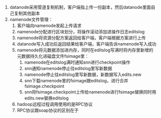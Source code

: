 1. datanode采用管道复制机制，客户端指上传一份副本，然后datanode里面自己复制其他副本
2. namenode文件管理：
    1. 客户端向namenode发起上传请求
    2. namenode分配进行区块划分，将操作滚动添加进操作日志editslog
    3. namenode将资源分配方案返回给客户端，客户端根据方案进行上传
    4. datanode写入成功后返回结果给客户端，客户端告诉namenode写入成功
    5. namenode将元数据添加进内存，同时在editslog写满时将内存里新增的元数据持久化进磁盘文件fsimage里：
        1. namenode在editslog满时通知snn进行checkpoint操作
        2. snn通知namenode停止往editslog里写新数据
        3. namenode停止往editslog里写新数据，新数据写入edits.new
        4. snn下载namenode里的fsimage跟editslog，进行合并fsimage.checkpoint
        5. snn将fsimage.checkpoint上传给namenode进行fsimage替换同时用edits.new替换editslog
    6. hadoop远程过程调用使用的是RPC协议
    7. RPC协议跟soap协议的区别在于
    
    